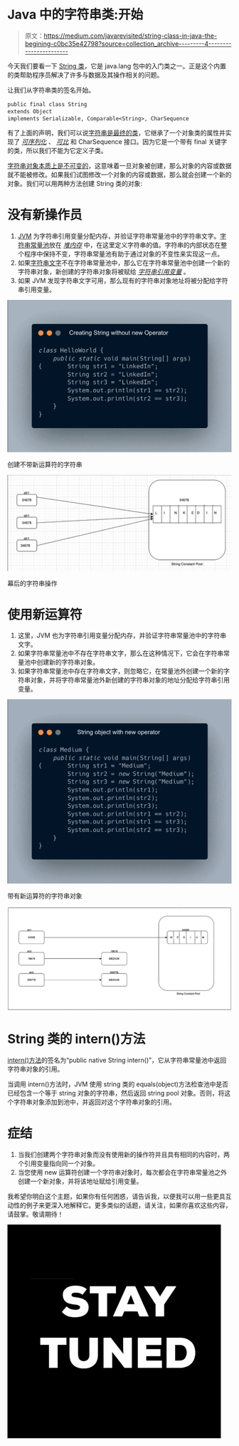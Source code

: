 # Java 中的字符串类:开始

> 原文：<https://medium.com/javarevisited/string-class-in-java-the-begining-c0bc35e42798?source=collection_archive---------4----------------------->

今天我们要看一下 [String 类](https://javarevisited.blogspot.com/2022/03/3-examples-to-parse-json-in-java-using.html)，它是 java.lang 包中的入门类之一。正是这个内置的类帮助程序员解决了许多与数据及其操作相关的问题。

让我们从字符串类的签名开始。

```
public final class String
extends Object
implements Serializable, Comparable<String>, CharSequence
```

有了上面的声明，我们可以说[字符串是最终的类](https://javarevisited.blogspot.com/2010/10/why-string-is-immutable-or-final-in-java.html)，它继承了一个对象类的属性并实现了 [*可序列化*](https://javarevisited.blogspot.com/2014/05/why-use-serialversionuid-inside-serializable-class-in-java.html) 、 [*可比*](https://www.java67.com/2019/06/top-5-sorting-examples-of-comparator-and-comparable-in-java.html) 和 CharSequence 接口。因为它是一个带有 final 关键字的类，所以我们不能为它定义子类。

[字符串对象本质上是不可变的](https://www.java67.com/2014/01/why-string-class-has-made-immutable-or-final-java.html)，这意味着一旦对象被创建，那么对象的内容或数据就不能被修改。如果我们试图修改一个对象的内容或数据，那么就会创建一个新的对象。我们可以用两种方法创建 String 类的对象:

# 没有新操作员

1.  [JVM](/javarevisited/7-best-courses-to-learn-jvm-garbage-collection-and-performance-tuning-for-experienced-java-331705180686) 为字符串引用变量分配内存，并验证字符串常量池中的字符串文字。[字符串常量池](http://javarevisited.blogspot.sg/2016/07/difference-in-string-pool-between-java6-java7.html)放在 [*堆内存*](https://javarevisited.blogspot.com/2011/05/java-heap-space-memory-size-jvm.html) 中，在这里定义字符串的值。字符串的内部状态在整个程序中保持不变，字符串常量池有助于通过对象的不变性来实现这一点。
2.  如果[字符串文字](https://www.java67.com/2014/08/difference-between-string-literal-and-new-String-object-Java.html)不在字符串常量池中，那么它在字符串常量池中创建一个新的字符串对象，新创建的字符串对象将被赋给 [*字符串引用变量*](https://javarevisited.blogspot.com/2015/12/when-to-use-intern-method-of-string-in-java.html) 。
3.  如果 JVM 发现字符串文字可用，那么现有的字符串对象地址将被分配给字符串引用变量。

[![](img/3607107273c76c2931648408d451cd38.png)](https://www.java67.com/2018/06/top-35-java-string-interview-questions.html)

创建不带新运算符的字符串

[![](img/411ef4c1875f142a9e8d331a63d1bc28.png)](https://javarevisited.blogspot.com/2012/10/10-java-string-interview-question-answers-top.html)

幕后的字符串操作

# 使用新运算符

1.  这里，JVM 也为字符串引用变量分配内存，并验证字符串常量池中的字符串文字。
2.  如果字符串常量池中不存在字符串文字，那么在这种情况下，它会在字符串常量池中创建新的字符串对象。
3.  如果字符串常量池中存在字符串文字，则忽略它，在常量池外创建一个新的字符串对象，并将字符串常量池外新创建的字符串对象的地址分配给字符串引用变量。

[![](img/eca3fe89c6e9d49da21717d2df424fe0.png)](https://javarevisited.blogspot.com/2013/02/how-to-convert-json-string-to-java-object-jackson-example-tutorial.html)

带有新运算符的字符串对象

[![](img/6a00dca58af733c3606d2aed0daf7b37.png)](https://www.java67.com/2019/04/how-to-check-if-two-string-are-anagram.html)

# String 类的 intern()方法

[intern()方法](https://javarevisited.blogspot.com/2015/12/when-to-use-intern-method-of-string-in-java.html)的签名为“public native String intern()”，它从字符串常量池中返回字符串对象的引用。

当调用 intern()方法时，JVM 使用 string 类的 equals(object)方法检查池中是否已经包含一个等于 string 对象的字符串，然后返回 string pool 对象。否则，将这个字符串对象添加到池中，并返回对这个字符串对象的引用。

# **症结**

1.  当我们创建两个字符串对象而没有使用新的操作符并且具有相同的内容时，两个引用变量指向同一个对象。
2.  当您使用 new 运算符创建一个字符串对象时，每次都会在字符串常量池之外创建一个新对象，并将该地址赋给引用变量。

我希望你明白这个主题，如果你有任何困惑，请告诉我，以便我可以用一些更具互动性的例子来更深入地解释它。更多类似的话题，请关注，如果你喜欢这些内容，请鼓掌。敬请期待！

![](img/4004c2a6b1551a66f1abd676901da384.png)